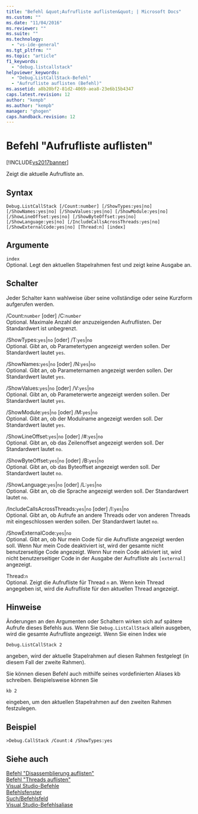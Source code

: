 ```yaml
---
title: "Befehl &quot;Aufrufliste auflisten&quot; | Microsoft Docs"
ms.custom: ""
ms.date: "11/04/2016"
ms.reviewer: ""
ms.suite: ""
ms.technology: 
  - "vs-ide-general"
ms.tgt_pltfrm: ""
ms.topic: "article"
f1_keywords: 
  - "debug.listcallstack"
helpviewer_keywords: 
  - "Debug.ListCallStack-Befehl"
  - "Aufrufliste auflisten (Befehl)"
ms.assetid: a8b20bf2-81d2-4069-aea8-23e6b15b4347
caps.latest.revision: 12
author: "kempb"
ms.author: "kempb"
manager: "ghogen"
caps.handback.revision: 12
---
```

# Befehl &quot;Aufrufliste auflisten&quot;
[!INCLUDE[vs2017banner](../../code-quality/includes/vs2017banner.md)]

Zeigt die aktuelle Aufrufliste an.  
  
## Syntax  
  
```  
Debug.ListCallStack [/Count:number] [/ShowTypes:yes|no]  
[/ShowNames:yes|no] [/ShowValues:yes|no] [/ShowModule:yes|no]  
[/ShowLineOffset:yes|no] [/ShowByteOffset:yes|no]  
[/ShowLanguage:yes|no] [/IncludeCallsAcrossThreads:yes|no]  
[/ShowExternalCode:yes|no] [Thread:n] [index]  
```  
  
## Argumente  
 `index`  
 Optional.  Legt den aktuellen Stapelrahmen fest und zeigt keine Ausgabe an.  
  
## Schalter  
 Jeder Schalter kann wahlweise über seine vollständige oder seine Kurzform aufgerufen werden.  
  
 \/Count:`number` \[oder\] \/C:`number`  
 Optional.  Maximale Anzahl der anzuzeigenden Aufruflisten.  Der Standardwert ist unbegrenzt.  
  
 \/ShowTypes:`yes`&#124;`no` \[oder\] \/T:`yes`&#124;`no`  
 Optional.  Gibt an, ob Parametertypen angezeigt werden sollen.  Der Standardwert lautet `yes`.  
  
 \/ShowNames:`yes`&#124;`no` \[oder\] \/N:`yes`&#124;`no`  
 Optional.  Gibt an, ob Parameternamen angezeigt werden sollen.  Der Standardwert lautet `yes`.  
  
 \/ShowValues:`yes`&#124;`no` \[oder\] \/V:`yes`&#124;`no`  
 Optional.  Gibt an, ob Parameterwerte angezeigt werden sollen.  Der Standardwert lautet `yes`.  
  
 \/ShowModule:`yes`&#124;`no` \[oder\] \/M:`yes`&#124;`no`  
 Optional.  Gibt an, ob der Modulname angezeigt werden soll.  Der Standardwert lautet `yes`.  
  
 \/ShowLineOffset:`yes`&#124;`no` \[oder\] \/\#:`yes`&#124;`no`  
 Optional.  Gibt an, ob das Zeilenoffset angezeigt werden soll.  Der Standardwert lautet `no`.  
  
 \/ShowByteOffset:`yes`&#124;`no` \[oder\] \/B:`yes`&#124;`no`  
 Optional.  Gibt an, ob das Byteoffset angezeigt werden soll.  Der Standardwert lautet `no`.  
  
 \/ShowLanguage:`yes`&#124;`no` \[oder\] \/L:`yes`&#124;`no`  
 Optional.  Gibt an, ob die Sprache angezeigt werden soll.  Der Standardwert lautet `no`.  
  
 \/IncludeCallsAcrossThreads:`yes`&#124;`no` \[oder\] \/I:`yes`&#124;`no`  
 Optional.  Gibt an, ob Aufrufe an andere Threads oder von anderen Threads mit eingeschlossen werden sollen.  Der Standardwert lautet `no`.  
  
 \/ShowExternalCode:`yes`&#124;`no`  
 Optional.  Gibt an, ob Nur mein Code für die Aufrufliste angezeigt werden soll.  Wenn Nur mein Code deaktiviert ist, wird der gesamte nicht benutzerseitige Code angezeigt.  Wenn Nur mein Code aktiviert ist, wird nicht benutzerseitiger Code in der Ausgabe der Aufrufliste als `[external]` angezeigt.  
  
 Thread:`n`  
 Optional.  Zeigt die Aufrufliste für Thread `n` an.  Wenn kein Thread angegeben ist, wird die Aufrufliste für den aktuellen Thread angezeigt.  
  
## Hinweise  
 Änderungen an den Argumenten oder Schaltern wirken sich auf spätere Aufrufe dieses Befehls aus.  Wenn Sie `Debug.ListCallStack`  allein ausgeben, wird die gesamte Aufrufliste angezeigt.  Wenn Sie einen Index wie  
  
```  
Debug.ListCallStack 2  
```  
  
 angeben, wird der aktuelle Stapelrahmen auf diesen Rahmen festgelegt \(in diesem Fall der zweite Rahmen\).  
  
 Sie können diesen Befehl auch mithilfe seines vordefinierten Aliases kb schreiben.  Beispielsweise können Sie  
  
```  
kb 2  
```  
  
 eingeben, um den aktuellen Stapelrahmen auf den zweiten Rahmen festzulegen.  
  
## Beispiel  
  
```  
>Debug.CallStack /Count:4 /ShowTypes:yes  
```  
  
## Siehe auch  
 [Befehl "Disassemblierung auflisten"](../../ide/reference/list-disassembly-command.md)   
 [Befehl "Threads auflisten"](../../ide/reference/list-threads-command.md)   
 [Visual Studio\-Befehle](../../ide/reference/visual-studio-commands.md)   
 [Befehlsfenster](../../ide/reference/command-window.md)   
 [Such\/Befehlsfeld](../../ide/find-command-box.md)   
 [Visual Studio\-Befehlsaliase](../../ide/reference/visual-studio-command-aliases.md)